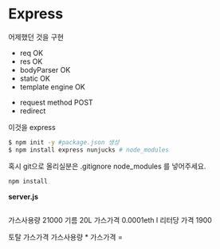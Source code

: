# Express

어제했던 것을 구현

-   req OK
-   res OK
-   bodyParser OK
-   static OK
-   template engine OK
+   request method POST
+   redirect 

이것을 express

```sh
$ npm init -y #package.json 생성
$ npm install express nunjucks # node_modules
```

혹시 git으로 올리실분은
.gitignore node_modules 를 넣어주세요.

```sh
npm install
```

**server.js**

```js

```


가스사용량 21000 
기름 20L
가스가격 0.0001eth
l 리터당 가격 1900

토탈 가스가격 가스사용량 * 가스가격 = 